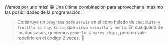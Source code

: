 <gs-attire attire-url="https://raw.githubusercontent.com/MumukiProject/mumuki-guia-gobstones-alternativa-kids/master/assets/attires/config.json"> </gs-attire> <gs-toolbox toolbox-url="https://raw.githubusercontent.com/MumukiProject/mumuki-guia-gobstones-muchos-sabores-combinados-kids/master/assets/toolbox.xml"> </gs-toolbox>

¡Vamos por uno más! :grin: Una última combinación para aprovechar al máximo las posibilidades de la programación.

> Construye un `programa` para `servir` en el cono helado de `chocolate y frutilla si hay`. `Si no`, que `sirva vainilla y menta`. En cualquiera de los dos casos, queremos `ponerle 4 veces chips`, pero no vale repetirlo en el código 2 veces. :see_no_evil: 
 